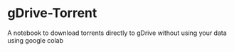# gDrive-Torrent
A notebook to download torrents directly to gDrive without using your data using google colab

